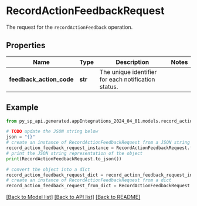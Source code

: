 # RecordActionFeedbackRequest

The request for the `recordActionFeedback` operation.

## Properties

Name | Type | Description | Notes
------------ | ------------- | ------------- | -------------
**feedback_action_code** | **str** | The unique identifier for each notification status. | 

## Example

```python
from py_sp_api.generated.appIntegrations_2024_04_01.models.record_action_feedback_request import RecordActionFeedbackRequest

# TODO update the JSON string below
json = "{}"
# create an instance of RecordActionFeedbackRequest from a JSON string
record_action_feedback_request_instance = RecordActionFeedbackRequest.from_json(json)
# print the JSON string representation of the object
print(RecordActionFeedbackRequest.to_json())

# convert the object into a dict
record_action_feedback_request_dict = record_action_feedback_request_instance.to_dict()
# create an instance of RecordActionFeedbackRequest from a dict
record_action_feedback_request_from_dict = RecordActionFeedbackRequest.from_dict(record_action_feedback_request_dict)
```
[[Back to Model list]](../README.md#documentation-for-models) [[Back to API list]](../README.md#documentation-for-api-endpoints) [[Back to README]](../README.md)


